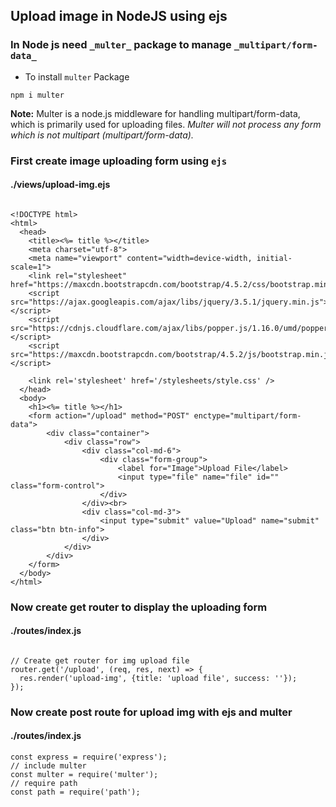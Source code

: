 ## Upload image in NodeJS using ejs

### In Node js need ``` _multer_ ``` package to manage ``` _multipart/form-data_ ```

* To install ``` multer ``` Package 

``` npm i multer ```

__Note:__ Multer is a node.js middleware for handling multipart/form-data, which is primarily used for uploading files.
_Multer will not process any form which is not multipart (multipart/form-data)._

### First create image uploading form using ``` ejs ```

#### ./views/upload-img.ejs

```ejs

<!DOCTYPE html>
<html>
  <head>
    <title><%= title %></title>
    <meta charset="utf-8">
    <meta name="viewport" content="width=device-width, initial-scale=1">
    <link rel="stylesheet" href="https://maxcdn.bootstrapcdn.com/bootstrap/4.5.2/css/bootstrap.min.css">
    <script src="https://ajax.googleapis.com/ajax/libs/jquery/3.5.1/jquery.min.js"></script>
    <script src="https://cdnjs.cloudflare.com/ajax/libs/popper.js/1.16.0/umd/popper.min.js"></script>
    <script src="https://maxcdn.bootstrapcdn.com/bootstrap/4.5.2/js/bootstrap.min.js"></script>
    
    <link rel='stylesheet' href='/stylesheets/style.css' />
  </head>
  <body>
    <h1><%= title %></h1>
    <form action="/upload" method="POST" enctype="multipart/form-data">
        <div class="container">
            <div class="row">
                <div class="col-md-6">
                    <div class="form-group">
                        <label for="Image">Upload File</label>
                        <input type="file" name="file" id="" class="form-control">
                    </div>
                </div><br>
                <div class="col-md-3">
                    <input type="submit" value="Upload" name="submit" class="btn btn-info">
                </div>
            </div>
        </div>
    </form>
  </body>
</html>

```

### Now create get router to display the uploading form

#### ./routes/index.js

```node

// Create get router for img upload file
router.get('/upload', (req, res, next) => {
  res.render('upload-img', {title: 'upload file', success: ''});
});

```

### Now create post route for upload img with ejs and multer

#### ./routes/index.js

```node
const express = require('express');
// include multer
const multer = require('multer');
// require path
const path = require('path');


```










